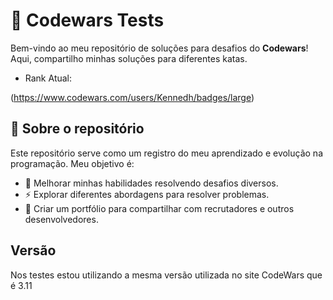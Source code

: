 # 🚀 Codewars Tests

Bem-vindo ao meu repositório de soluções para desafios do **Codewars**! Aqui, compartilho minhas soluções para diferentes katas.  

- Rank Atual:

(https://www.codewars.com/users/Kennedh/badges/large)

## 📌 Sobre o repositório
Este repositório serve como um registro do meu aprendizado e evolução na programação. Meu objetivo é:  
- 📖 Melhorar minhas habilidades resolvendo desafios diversos.  
- ⚡ Explorar diferentes abordagens para resolver problemas.  
- 📝 Criar um portfólio para compartilhar com recrutadores e outros desenvolvedores.  

## Versão

Nos testes estou utilizando a mesma versão utilizada no site CodeWars que é 3.11
